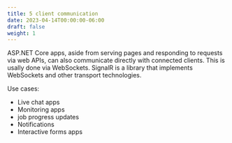 ```yaml
---
title: 5 client communication
date: 2023-04-14T00:00:00-06:00
draft: false
weight: 1
---
```


ASP.NET Core apps, aside from serving pages and responding to requests via web APIs, can also communicate directly with connected clients.  This is usally done via WebSockets.  SignalR is a library that implements WebSockets and other transport technologies.

Use cases:
- Live chat apps
- Monitoring apps
- job progress updates
- Notifications
- Interactive forms apps
